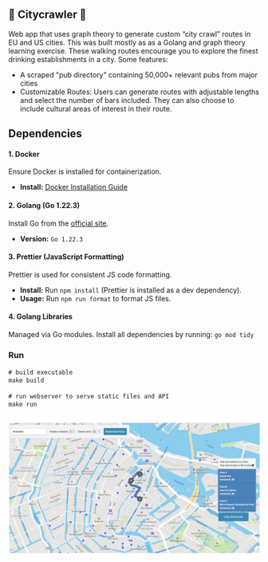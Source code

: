 ## 🎡 Citycrawler 🍺

Web app that uses graph theory to generate custom “city crawl” routes in EU and US cities. This was built mostly as as a Golang and graph theory learning exercise. These walking routes encourage you to explore the finest drinking establishments in a city. Some features:

- A scraped "pub directory" containing 50,000+ relevant pubs from major cities
- Customizable Routes: Users can generate routes with adjustable lengths and select the number of bars included. They can also choose to include cultural areas of interest in their route.

## Dependencies

#### 1. Docker
Ensure Docker is installed for containerization.  
- **Install:** [Docker Installation Guide](https://docs.docker.com/get-docker/)

#### 2. Golang (Go 1.22.3)
Install Go from the [official site](https://go.dev/dl/).  
- **Version:** `Go 1.22.3`

#### 3. Prettier (JavaScript Formatting)
Prettier is used for consistent JS code formatting.  
- **Install:** Run `npm install` (Prettier is installed as a dev dependency).  
- **Usage:** Run `npm run format` to format JS files.

#### 4. Golang Libraries
Managed via Go modules. Install all dependencies by running: `go mod tidy`

### Run

```
# build executable
make build

# run webserver to serve static files and API
make run
```

![alt text](https://github.com/jamesk14022/barcrawler/blob/main/web/static/screenshot.jpg?raw=true)
